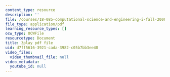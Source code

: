 ```yaml
---
content_type: resource
description: ''
file: /courses/18-085-computational-science-and-engineering-i-fall-2008/d7ff56163921cada3982c05b7bb3ee48_fJSSVcFhA0Y.pdf
file_type: application/pdf
learning_resource_types: []
ocw_type: OCWFile
resourcetype: Document
title: 3play pdf file
uid: d7ff5616-3921-cada-3982-c05b7bb3ee48
video_files:
  video_thumbnail_file: null
video_metadata:
  youtube_id: null
---
```

